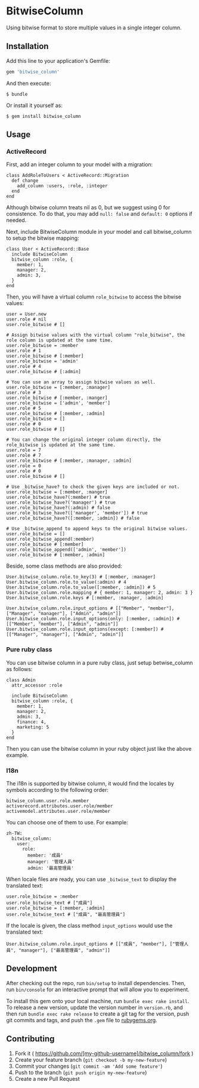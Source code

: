 # BitwiseColumn

Using bitwise format to store multiple values in a single integer column.

## Installation

Add this line to your application's Gemfile:

```ruby
gem 'bitwise_column'
```

And then execute:

    $ bundle

Or install it yourself as:

    $ gem install bitwise_column

## Usage

### ActiveRecord

First, add an integer column to your model with a migration:

```
class AddRoleToUsers < ActiveRecord::Migration
  def change
    add_column :users, :role, :integer
  end
end
```

Although bitwise column treats nil as 0, but we suggest using 0 for consistence. To do that, you may add `null: false` and `default: 0` options if needed.

Next, include BitwiseColumn module in your model and call bitwise_column to setup the bitwise mapping:

```
class User < ActiveRecord::Base
  include BitwiseColumn
  bitwise_column :role, {
    member: 1,
    manager: 2,
    admin: 3,
  }
end
```

Then, you will have a virtual column `role_bitwise` to access the bitwise values:

```
user = User.new
user.role # nil
user.role_bitwise # []

# Assign bitwise values with the virtual column "role_bitwise", the role column is updated at the same time.
user.role_bitwise = :member
user.role # 1
user.role_bitwise # [:member]
user.role_bitwise = 'admin'
user.role # 4
user.role_bitwise # [:admin]

# You can use an array to assign bitwise values as well.
user.role_bitwise = [:member, :manager]
user.role # 3
user.role_bitwise # [:member, :manger]
user.role_bitwise = ['admin', 'member']
user.role # 5
user.role_bitwise # [:member, :admin]
user.role_bitwise = []
user.role # 0
user.role_bitwise # []

# You can change the original integer column directly, the role_bitwise is updated at the same time.
user.role = 7
user.role # 7
user.role_bitwise # [:member, :manager, :admin]
user.role = 0
user.role # 0
user.role_bitwise # []

# Use _bitwise_have? to check the given keys are included or not.
user.role_bitwise = [:member, :manger]
user.role_bitwise_have?(:member) # true
user.role_bitwise_have?('manager') # true
user.role_bitwise_have?(:admin) # false
user.role_bitwise_have?(['manager', 'member']) # true
user.role_bitwise_have?([:member, :admin]) # false

# Use _bitwise_append to append keys to the original bitwise values.
user.role_bitwise = []
user.role_bitwise_append(:member)
user.role_bitwise # [:member]
user.role_bitwise_append(['admin', 'member'])
user.role_bitwise # [:member, :admin]
```

Beside, some class methods are also provided:

```
User.bitwise_column.role.to_key(3) # [:member, :manager]
User.bitwise_column.role.to_value(:admin) # 4
User.bitwise_column.role.to_value([:member, :admin]) # 5
User.bitwise_column.role.mapping # { member: 1, manager: 2, admin: 3 }
User.bitwise_column.role.keys # [:member, :manager, :admin]

User.bitwise_column.role.input_options # [["Member", "member"], ["Manager", "manager"], ["Admin", "admin"]]
User.bitwise_column.role.input_options(only: [:member, :admin]) # [["Member", "member"], ["Admin", "admin"]]
User.bitwise_column.role.input_options(except: [:member]) # [["Manager", "manager"], ["Admin", "admin"]]
```

### Pure ruby class

You can use bitwise column in a pure ruby class, just setup betwise_column as follows:

```
class Admin
  attr_accessor :role

  include BitwiseColumn
  bitwise_column :role, {
    member: 1,
    manager: 2,
    admin: 3,
    finance: 4,
    marketing: 5
  }
end
```

Then you can use the bitwise column in your ruby object just like the above example.

### I18n

The i18n is supported by bitwise column, it would find the locales by symbols according to the following order:

```
bitwise_column.user.role.member
activerecord.attributes.user.role/member
activemodel.attributes.user.role/member
```

You can choose one of them to use. For example:

```
zh-TW:
  bitwise_column:
    user:
      role:
        member: '成員'
        manager: '管理人員'
        admin: '最高管理員'
```

When locale files are ready, you can use `_bitwise_text` to display the translated text:

```
user.role_bitwise = :member
user.role_bitwise_text # ["成員"]
user.role_bitwise = [:member, :admin]
user.role_bitwise_text # ["成員", "最高管理員"]
```

If the locale is given, the class method `input_options` would use the translated text:

```
User.bitwise_column.role.input_options # [["成員", "member"], ["管理人員", "manager"], ["最高管理員", "admin"]]
```

## Development

After checking out the repo, run `bin/setup` to install dependencies. Then, run `bin/console` for an interactive prompt that will allow you to experiment.

To install this gem onto your local machine, run `bundle exec rake install`. To release a new version, update the version number in `version.rb`, and then run `bundle exec rake release` to create a git tag for the version, push git commits and tags, and push the `.gem` file to [rubygems.org](https://rubygems.org).

## Contributing

1. Fork it ( https://github.com/[my-github-username]/bitwise_column/fork )
2. Create your feature branch (`git checkout -b my-new-feature`)
3. Commit your changes (`git commit -am 'Add some feature'`)
4. Push to the branch (`git push origin my-new-feature`)
5. Create a new Pull Request
